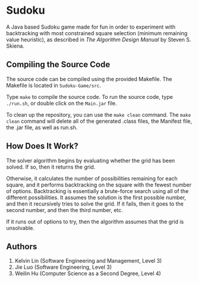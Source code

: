 # Sudoku
A Java based Sudoku game made for fun in order to experiment with backtracking with most constrained square selection (minimum remaining value heuristic), as described in *The Algorithm Design Manual* by Steven S. Skiena.

## Compiling the Source Code
The source code can be compiled using the provided Makefile. The Makefile is located in `Sudoku-Game/src`.

Type `make` to compile the source code. To run the source code, type `./run.sh`, or double click on the `Main.jar` file.

To clean up the repository, you can use the `make clean` command. The `make clean` command will delete all of the generated .class files, the Manifest file, the .jar file, as well as run.sh.

## How Does It Work?
The solver algorithm begins by evaluating whether the grid has been solved. If so, then it returns the grid.

Otherwise, it calculates the number of possibilities remaining for each square, and it performs backtracking on the square with the fewest number of options. Backtracking is essentially a brute-force search using all of the different possibilities. It assumes the solution is the first possible number, and then it recursively tries to solve the grid. If it fails, then it goes to the second number, and then the third number, etc.

If it runs out of options to try, then the algorithm assumes that the grid is unsolvable.

## Authors
1. Kelvin Lin (Software Engineering and Management, Level 3)
2. Jie Luo (Software Engineering, Level 3)
3. Weilin Hu (Computer Science as a Second Degree, Level 4)
